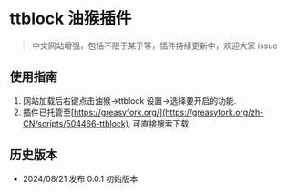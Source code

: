 # ttblock 油猴插件

> 中文网站增强，包括不限于某乎等，插件持续更新中，欢迎大家 issue

## 使用指南

1. 网站加载后右键点击油猴->ttblock 设置->选择要开启的功能.
2. 插件已托管至[https://greasyfork.org/](https://greasyfork.org/zh-CN/scripts/504466-ttblock), 可直接搜索下载

## 历史版本

- 2024/08/21 发布 0.0.1 初始版本

